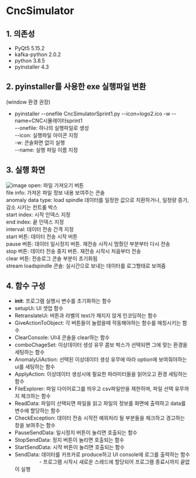 # CncSimulator

## 1. 의존성
* PyQt5 5.15.2
* kafka-python 2.0.2
* python 3.8.5
* pyinstaller 4.3

## 2. pyinstaller를 사용한 exe 실행파일 변환
(window 환경 권장)
* pyinstaller --onefile CncSimulatorSprint1.py  --icon=logo2.ico -w --name=CNC시뮬레이터sprint1<br>
--onefile: 하나의 실행파일로 생성<br>
--icon: 실행파일 아이콘 지정<br>
-w: 콘솔화면 없이 실행<br>
--name: 실행 파일 이름 지정<br>

## 3. 실행 화면
![image](https://user-images.githubusercontent.com/33340094/120320571-4ee48880-c31d-11eb-9199-74ab77114efe.png)
open: 파일 가져오기 버튼 <br>
file info: 가져온 파일 정보 내용 보여주는 콘솔<br>
anomaly data type: load spindle 데이터를 일정한 값으로 치환하거나, 일정량 증가, 감소 시키는 컨트롤 박스<br>
start index: 시작 인덱스 지정<br>
end index: 끝 인덱스 지정<br>
interval: 데이터 전송 간격 지정<br>
start 버튼: 데이터 전송 시작 버튼<br>
pause 버튼: 데이터 일시정지 버튼. 재전송 시작시 멈췄던 부분부터 다시 전송<br>
stop 버튼: 데이터 전송 중지 버튼. 재전송 시작시 처음부터 전송<br>
clear 버튼: 전송로그 콘솔 부분이 초기화됨<br>
stream loadspindle 콘솔: 실시간으로 보내는 데이터를 로그형태로 보여줌<br>


## 4. 함수 구성
* __init__: 프로그램 실행시 변수를 초기화하는 함수
* setupUi: UI 셋업 함수
* RetranslateUi: 버튼과 라벨의 text가 깨지지 않게 인코딩하는 함수
* GiveActionToObject: 각 버튼들이 눌렸을때 작동해야하는 함수를 매칭시키는 함수
* ClearConsole: UI내 콘솔을 clear하는 함수
* comboChageSet: 이상데이터 생성 유무 콤보 박스가 선택되면 그에 맞는 환경을 세팅하는 함수
* AnomalyUiAction: 선택된 이상데이터 생성 유무에 따라 option에 보여줘야하는 ui를 세팅하는 함수
* ApplyAction: 이상데이터 생성시에 필요한 파라미터들을 읽어오고 환경 세팅하는 함수
* FileExplorer: 파일 다이어로그를 띄우고 csv파일만을 제한하며, 파일 선택 유무까지 체크하는 함수
* ReadData: 파일이 선택되면 파일을 읽고 파일의 정보를 화면에 출력하고 data를 변수에 할당하는 함수
* CheckException: 데이터 전송 시작전 예외처리 될 부분들을 체크하고 경고하는 창을 보여주는 함수
* PauseSendData: 일시정지 버튼이 눌리면 호출되는 함수
* StopSendData: 정지 버튼이 눌리면 호출되는 함수
* StartSendData: 시작 버튼이 눌리면 호출되는 함수
* SendData: 데이터를 카프카로 produce하고 UI console에 로그를 출력하는 함수<br>
&nbsp;&nbsp;&nbsp;&nbsp;&nbsp;&nbsp;&nbsp;&nbsp;&nbsp;&nbsp;&nbsp;&nbsp;&nbsp;&nbsp;&nbsp;&nbsp;&nbsp;- 프로그램 시작시 새로운 스레드에 할당되어 프로그램 종료시까지 끝없이 실행
